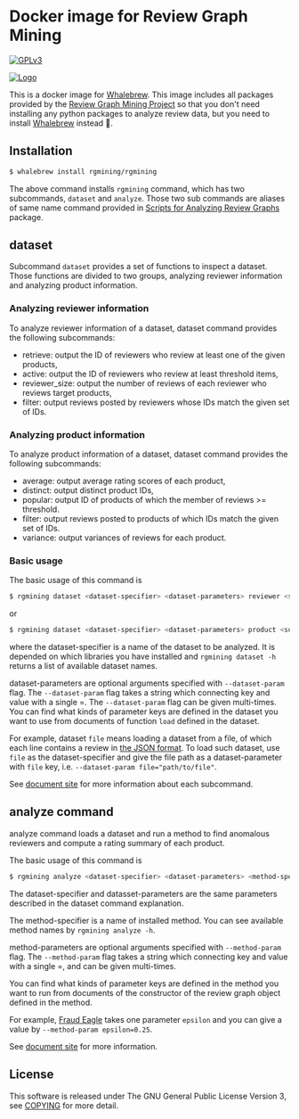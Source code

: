 # Docker image for Review Graph Mining
[![GPLv3](https://img.shields.io/badge/license-GPLv3-blue.svg)](https://www.gnu.org/copyleft/gpl.html)

[![Logo](https://rgmining.github.io/script/_static/image.png)](https://rgmining.github.io/)

This is a docker image for [Whalebrew](https://github.com/bfirsh/whalebrew).
This image includes all packages provided by the
[Review Graph Mining Project](https://rgmining.github.io/)
so that you don't need installing any python packages to analyze review data,
but you need to install [Whalebrew](https://github.com/bfirsh/whalebrew)
instead 🐳.


## Installation

```sh
$ whalebrew install rgmining/rgmining
```

The above command installs `rgmining` command, which has two subcommands,
`dataset` and `analyze`.
Those two sub commands are aliases of same name command provided in
[Scripts for Analyzing Review Graphs](https://rgmining.github.io/script/)
package.


## dataset
Subcommand `dataset` provides a set of functions to inspect a dataset.
Those functions are divided to two groups, analyzing reviewer information and
analyzing product information.


### Analyzing reviewer information
To analyze reviewer information of a dataset, dataset command provides the
following subcommands:

* retrieve: output the ID of reviewers who review at least one of the given
  products,
* active: output the ID of reviewers who review at least threshold items,
* reviewer_size: output the number of reviews of each reviewer who reviews
  target products,
* filter: output reviews posted by reviewers whose IDs match the given set of
  IDs.

### Analyzing product information
To analyze product information of a dataset, dataset command provides the
following subcommands:

* average: output average rating scores of each product,
* distinct: output distinct product IDs,
* popular: output ID of products of which the member of reviews >= threshold.
* filter: output reviews posted to products of which IDs match the given set of
  IDs.
* variance: output variances of reviews for each product.


### Basic usage
The basic usage of this command is

```sh
$ rgmining dataset <dataset-specifier> <dataset-parameters> reviewer <subcommand>
```

or

```sh
$ rgmining dataset <dataset-specifier> <dataset-parameters> product <subcommand>
```

where the dataset-specifier is a name of the dataset to be analyzed.
It is depended on which libraries you have installed and
`rgmining dataset -h` returns a list of available dataset names.

dataset-parameters are optional arguments specified with `--dataset-param` flag.
The `--dataset-param` flag takes a string which connecting key and value with
a single =.
The `--dataset-param` flag can be given multi-times.
You can find what kinds of parameter keys are defined in the dataset you want
to use from documents of function `load` defined in the dataset.

For example, dataset `file` means loading a dataset from a file,
of which each line contains a review in [the JSON format](https://rgmining.github.io/dataset-io/modules/dataset_io.html#review-data).
To load such dataset, use `file` as the dataset-specifier and give the file path
as a dataset-parameter with `file` key, i.e. `--dataset-param file="path/to/file"`.


See [document site](https://rgmining.github.io/script/) for more information
about each subcommand.


## analyze command
analyze command loads a dataset and run a method to find anomalous reviewers
and compute a rating summary of each product.

The basic usage of this command is

```sh
$ rgmining analyze <dataset-specifier> <dataset-parameters> <method-specifier> <method-parameters>
```

The dataset-specifier and datasset-parameters are the same parameters described
in the dataset command explanation.

The method-specifier is a name of installed method.
You can see available method names by `rgmining analyze -h`.

method-parameters are optional arguments specified with `--method-param` flag.
The `--method-param` flag takes a string which connecting key and value with
a single =, and can be given multi-times.

You can find what kinds of parameter keys are defined in the method you want
to run from documents of the constructor of the review graph object defined in
the method.

For example, [Fraud Eagle](https://rgmining.github.io/fraud-eagle) takes one
parameter `epsilon` and you can give a value by `--method-param epsilon=0.25`.

See [document site](https://rgmining.github.io/script/) for more information.


## License
This software is released under The GNU General Public License Version 3,
see [COPYING](https://github.com/rgmining/script/blob/master/COPYING) for more detail.
